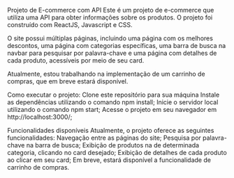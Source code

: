 Projeto de E-commerce com API
Este é um projeto de e-commerce que utiliza uma API para obter informações sobre os produtos. O projeto foi construído com ReactJS, Javascript e CSS.

O site possui múltiplas páginas, incluindo uma página com os melhores descontos, uma página com categorias específicas, uma barra de busca na navbar para pesquisar por palavra-chave e uma página com detalhes de cada produto, acessíveis por meio de seu card.

Atualmente, estou trabalhando na implementação de um carrinho de compras, que em breve estará disponível.

Como executar o projeto:
  Clone este repositório para sua máquina
  Instale as dependências utilizando o comando npm install;
  Inicie o servidor local utilizando o comando npm start;
  Acesse o projeto em seu navegador em http://localhost:3000/;

Funcionalidades disponíveis
Atualmente, o projeto oferece as seguintes funcionalidades:
  Navegação entre as páginas do site;
  Pesquisa por palavra-chave na barra de busca;
  Exibição de produtos na de determinada categoria, clicando no card desejado;
  Exibição de detalhes de cada produto ao clicar em seu card;
  Em breve, estará disponível a funcionalidade de carrinho de compras.
